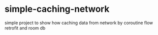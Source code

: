 # simple-caching-network
simple project to show how caching data from network by coroutine flow retrofit and room db
